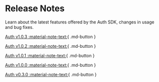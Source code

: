# Release Notes

Learn about the latest features offered by the Auth SDK, changes in usage and bug fixes.

[Auth v1.0.3 :material-note-text:](./rn_main_auth_v1.0.3.md){ .md-button }

[Auth v1.0.2 :material-note-text:](./rn_main_auth_v1.0.2.md){ .md-button }

[Auth v1.0.1 :material-note-text:](./rn_main_auth_v1.0.1.md){ .md-button }

[Auth v1.0.0 :material-note-text:](./rn_main_auth_v1.0.0.md){ .md-button }

[Auth v0.3.0 :material-note-text:](./rn_beta_auth_v0.3.0.md){ .md-button }

